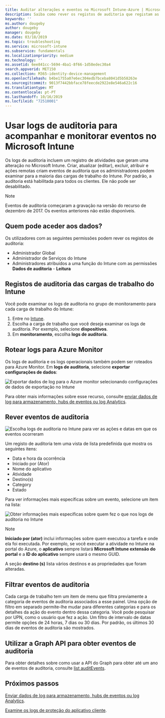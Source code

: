 ```yaml
---
title: Auditar alterações e eventos no Microsoft Intune-Azure | Microsoft Docs
description: Saiba como rever os registos de auditoria que registam as atividades do Microsoft Intune.
keywords: ''
ms.author: dougeby
author: dougeby
manager: dougeby
ms.date: 03/18/2019
ms.topic: troubleshooting
ms.service: microsoft-intune
ms.subservice: fundamentals
ms.localizationpriority: medium
ms.technology: ''
ms.assetid: 6ee841cc-5694-4ba1-8f66-1d58edec30a4
search.appverid: MET150
ms.collection: M365-identity-device-management
ms.openlocfilehash: b4be1755a07e6ec304edb7bceba8041d5b58263e
ms.sourcegitcommit: 9013f7442bbface78feecde2922e8e546a622c16
ms.translationtype: MT
ms.contentlocale: pt-PT
ms.lasthandoff: 10/16/2019
ms.locfileid: "72510001"
---
```

# <a name="use-audit-logs-to-track-and-monitor-events-in-microsoft-intune"></a>Usar logs de auditoria para acompanhar e monitorar eventos no Microsoft Intune

Os logs de auditoria incluem um registro de atividades que geram uma alteração no Microsoft Intune. Criar, atualizar (editar), excluir, atribuir e ações remotas criam eventos de auditoria que os administradores podem examinar para a maioria das cargas de trabalho do Intune. Por padrão, a auditoria está habilitada para todos os clientes. Ele não pode ser desabilitado.

> [!NOTE]
> Eventos de auditoria começaram a gravação na versão do recurso de dezembro de 2017. Os eventos anteriores não estão disponíveis.

## <a name="who-can-access-the-data"></a>Quem pode aceder aos dados?

Os utilizadores com as seguintes permissões podem rever os registos de auditoria:

- Administrador Global
- Administrador de Serviços do Intune
- Administradores atribuídos a uma função do Intune com as permissões **Dados de auditoria** - **Leitura**

## <a name="audit-logs-for-intune-workloads"></a>Registos de auditoria das cargas de trabalho do Intune

Você pode examinar os logs de auditoria no grupo de monitoramento para cada carga de trabalho do Intune:

1. Entre no [Intune](https://go.microsoft.com/fwlink/?linkid=2090973).
2. Escolha a carga de trabalho que você deseja examinar os logs de auditoria. Por exemplo, selecione **dispositivos**.
3. Em **monitoramento**, escolha **logs de auditoria**.

## <a name="route-logs-to-azure-monitor"></a>Rotear logs para Azure Monitor

Os logs de auditoria e os logs operacionais também podem ser roteados para Azure Monitor. Em **logs de auditoria**, selecione **exportar configurações de dados**:

![Exportar dados de log para o Azure monitor selecionando configurações de dados de exportação no Intune](./media/monitor-audit-logs/audit-logs-export-data-settings.png)

Para obter mais informações sobre esse recurso, consulte [enviar dados de log para armazenamento, hubs de eventos ou log Analytics](review-logs-using-azure-monitor.md).

## <a name="review-audit-events"></a>Rever eventos de auditoria

![Escolha logs de auditoria no Intune para ver as ações e datas em que os eventos ocorreram](./media/monitor-audit-logs/monitor-audit-logs.png "Logs de auditoria")

Um registo de auditoria tem uma vista de lista predefinida que mostra os seguintes itens:

- Data e hora da ocorrência
- Iniciado por (Ator)
- Nome do aplicativo
- Atividade
- Destino(s)
- Category
- Estado

Para ver informações mais específicas sobre um evento, selecione um item na lista:

![Obter informações mais específicas sobre quem fez o que nos logs de auditoria no Intune](./media/monitor-audit-logs/monitor-audit-log-detail.png "Detalhes do log de auditoria")

> [!NOTE]
> **Iniciado por (ator)** inclui informações sobre quem executou a tarefa e onde ela foi executada. Por exemplo, se você executar a atividade no Intune na portal do Azure, o **aplicativo** sempre listará **Microsoft Intune extensão do portal** e a **ID do aplicativo** sempre usará o mesmo GUID.
> 
> A seção **destino (s)** lista vários destinos e as propriedades que foram alteradas.  

## <a name="filter-audit-events"></a>Filtrar eventos de auditoria

Cada carga de trabalho tem um item de menu que filtra previamente a categoria de eventos de auditoria associados a esse painel. Uma opção de filtro em separado permite-lhe mudar para diferentes categorias e para os detalhes da ação do evento dentro dessa categoria. Você pode pesquisar por UPN, como o usuário que fez a ação. Um filtro de intervalo de datas permite opções de 24 horas, 7 dias ou 30 dias. Por padrão, os últimos 30 dias de eventos de auditoria são mostrados.

## <a name="use-graph-api-to-retrieve-audit-events"></a>Utilizar a Graph API para obter eventos de auditoria

Para obter detalhes sobre como usar a API do Graph para obter até um ano de eventos de auditoria, consulte [list auditEvents](https://docs.microsoft.com/graph/api/intune-auditing-auditevent-list?view=graph-rest-1.0).

## <a name="next-steps"></a>Próximos passos

[Enviar dados de log para armazenamento, hubs de eventos ou log Analytics](review-logs-using-azure-monitor.md).

[Examine os logs de proteção do aplicativo cliente](../apps/app-protection-policy-settings-log.md).
